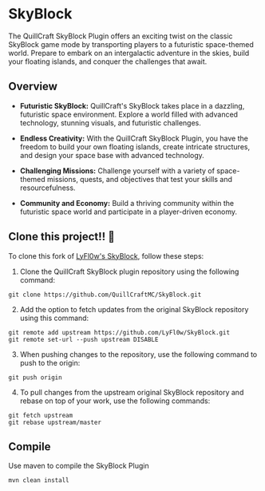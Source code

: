 # SkyBlock

The QuillCraft SkyBlock Plugin offers an exciting twist on the classic SkyBlock game mode by transporting players to a futuristic space-themed world. Prepare to embark on an intergalactic adventure in the skies, build your floating islands, and conquer the challenges that await.

## Overview

- **Futuristic SkyBlock:** QuillCraft's SkyBlock takes place in a dazzling, futuristic space environment. Explore a world filled with advanced technology, stunning visuals, and futuristic challenges.

- **Endless Creativity:** With the QuillCraft SkyBlock Plugin, you have the freedom to build your own floating islands, create intricate structures, and design your space base with advanced technology.

- **Challenging Missions:** Challenge yourself with a variety of space-themed missions, quests, and objectives that test your skills and resourcefulness.

- **Community and Economy:** Build a thriving community within the futuristic space world and participate in a player-driven economy.

## Clone this project!! 🛑

To clone this fork of [LyFl0w's SkyBlock](https://github.com/LyFl0w/SkyBlock.git), follow these steps:

1. Clone the QuillCraft SkyBlock plugin repository using the following command:
```shell
git clone https://github.com/QuillCraftMC/SkyBlock.git
```

2. Add the option to fetch updates from the original SkyBlock repository using this command:
```shell
git remote add upstream https://github.com/LyFl0w/SkyBlock.git
git remote set-url --push upstream DISABLE
```

3. When pushing changes to the repository, use the following command to push to the origin:
```shell
git push origin
```

4. To pull changes from the upstream original SkyBlock repository and rebase on top of your work, use the following commands:
```shell
git fetch upstream
git rebase upstream/master
```

## Compile
Use maven to compile the SkyBlock Plugin
```shell
mvn clean install
```
